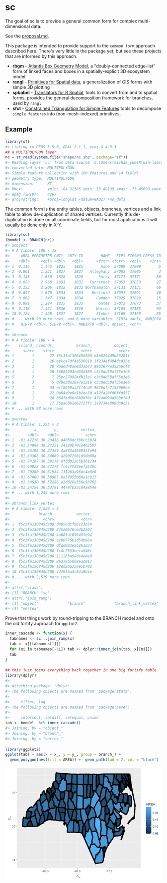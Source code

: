 
<!-- README.md is generated from README.Rmd. Please edit that file -->
sc
==

The goal of sc is to provide a general common form for complex multi-dimensional data.

See the [proposal.md](proposal.md).

This package is intended to provide support to the `common form` approach described here. There's very little in the package yet, but see these projects that are informed by this approach.

-   **rbgm** - [Atlantis Box Geometry Model](https://github.com/AustralianAntarcticDivision/rbgm), a "doubly-connected edge-list" form of linked faces and boxes in a spatially-explicit 3D ecosystem model
-   **rangl** - [Primitives for Spatial data](https://github.com/r-gris/rangl), a generalization of GIS forms with simple 3D plotting
-   **spbabel** - [Translators for R Spatial](https://github.com/mdsumner/spbabel), tools to convert from and to spatial forms, provides the general decomposition framework for branches, used by `rangl`
-   **sfct** - [Constrained Triangulation for Simple Features](https://github.com/r-gris/sfct) tools to decompose `simple features` into (non-mesh-indexed) primitives.

Example
-------

``` r
library(sf)
#> Linking to GEOS 3.5.0, GDAL 2.1.1, proj.4 4.9.3
## a MULTIPOLYGON layer
nc = st_read(system.file("shape/nc.shp", package="sf"))
#> Reading layer `nc' from data source `C:\Users\michae_sum\R\win-library\3.3\sf\shape\nc.shp' using driver `ESRI Shapefile'
#> converted into: MULTIPOLYGON
#> Simple feature collection with 100 features and 14 fields
#> geometry type:  MULTIPOLYGON
#> dimension:      XY
#> bbox:           xmin: -84.32385 ymin: 33.88199 xmax: -75.45698 ymax: 36.58965
#> epsg (SRID):    4267
#> proj4string:    +proj=longlat +datum=NAD27 +no_defs
```

The common form is the entity tables, objects, branches, vertices and a link table to allow de-duplication of shared vertices. Currently this de-duplication is done on all coordinate fields, but for most applications it will usually be done only in X-Y.

``` r
library(sc)
(bmodel <- BRANCH(nc))
#> $object
#> # A tibble: 100 × 15
#>     AREA PERIMETER CNTY_ CNTY_ID        NAME   FIPS FIPSNO CRESS_ID BIR74
#>    <dbl>     <dbl> <dbl>   <dbl>      <fctr> <fctr>  <dbl>    <int> <dbl>
#> 1  0.114     1.442  1825    1825        Ashe  37009  37009        5  1091
#> 2  0.061     1.231  1827    1827   Alleghany  37005  37005        3   487
#> 3  0.143     1.630  1828    1828       Surry  37171  37171       86  3188
#> 4  0.070     2.968  1831    1831   Currituck  37053  37053       27   508
#> 5  0.153     2.206  1832    1832 Northampton  37131  37131       66  1421
#> 6  0.097     1.670  1833    1833    Hertford  37091  37091       46  1452
#> 7  0.062     1.547  1834    1834      Camden  37029  37029       15   286
#> 8  0.091     1.284  1835    1835       Gates  37073  37073       37   420
#> 9  0.118     1.421  1836    1836      Warren  37185  37185       93   968
#> 10 0.124     1.428  1837    1837      Stokes  37169  37169       85  1612
#> # ... with 90 more rows, and 6 more variables: SID74 <dbl>, NWBIR74 <dbl>,
#> #   BIR79 <dbl>, SID79 <dbl>, NWBIR79 <dbl>, object_ <chr>
#> 
#> $branch
#> # A tibble: 108 × 4
#>    island_ ncoords_          branch_          object_
#>      <chr>    <int>            <chr>            <chr>
#> 1        1       27 f5c3fa130845d200 e3b8294d9b66281f
#> 2        1       26 eecca7df4a536019 1f234ef494dcd33e
#> 3        1       28 7bded48ae8d3ab43 89b3677e352a6cf8
#> 4        1       26 f6080203ed35d389 c3c8dd58af35e1e6
#> 5        2        7 25ec270924fb11c1 c3c8dd58af35e1e6
#> 6        3        5 07be38a18a7e1216 c3c8dd58af35e1e6
#> 7        1       34 ecf8699aa2ff4cd9 9626dfa7158069ee
#> 8        1       22 0a84e9e6e1b2ec3d a12fa2bf66ffd557
#> 9        1       24 b64fed5ec6b9df6c 471ad094a56befad
#> 10       1       17 35da6d61e6272ffc 1a9734a800da8c31
#> # ... with 98 more rows
#> 
#> $vertex
#> # A tibble: 1,255 × 3
#>           x_       y_          vertex_
#>        <dbl>    <dbl>            <chr>
#> 1  -81.47276 36.23436 d4056dcf86cc3b74
#> 2  -81.54084 36.27251 24520b70ce4b2507
#> 3  -81.56198 36.27359 4a883a169945fe94
#> 4  -81.63306 36.34069 a290775b1d5db88a
#> 5  -81.74107 36.39178 dfdd022e5b261234
#> 6  -81.69828 36.47178 fc4c7533eefa546c
#> 7  -81.70280 36.51934 111263a98dc4e8e8
#> 8  -81.67000 36.58965 8a37955068a1c917
#> 9  -81.34530 36.57286 a2dd26a356e5b702
#> 10 -81.34754 36.53791 4479fba3c64a9b4e
#> # ... with 1,245 more rows
#> 
#> $branch_link_vertex
#> # A tibble: 2,529 × 2
#>             branch_          vertex_
#>               <chr>            <chr>
#> 1  f5c3fa130845d200 d4056dcf86cc3b74
#> 2  f5c3fa130845d200 24520b70ce4b2507
#> 3  f5c3fa130845d200 4a883a169945fe94
#> 4  f5c3fa130845d200 a290775b1d5db88a
#> 5  f5c3fa130845d200 dfdd022e5b261234
#> 6  f5c3fa130845d200 fc4c7533eefa546c
#> 7  f5c3fa130845d200 111263a98dc4e8e8
#> 8  f5c3fa130845d200 8a37955068a1c917
#> 9  f5c3fa130845d200 a2dd26a356e5b702
#> 10 f5c3fa130845d200 4479fba3c64a9b4e
#> # ... with 2,519 more rows
#> 
#> attr(,"class")
#> [1] "BRANCH" "sc"    
#> attr(,"join_ramp")
#> [1] "object"             "branch"             "branch_link_vertex"
#> [4] "vertex"
```

Prove that things work by round-tripping to the BRANCH model and onto the old fortify approach for `ggplot2`.

``` r
inner_cascade <- function(x) {
  tabnames <- sc:::join_ramp(x)
  tab <- x[[tabnames[1]]]
  for (ni in tabnames[-1L]) tab <- dplyr::inner_join(tab, x[[ni]])
  tab
}

## this just joins everything back together in one big fortify table
library(dplyr)
#> 
#> Attaching package: 'dplyr'
#> The following objects are masked from 'package:stats':
#> 
#>     filter, lag
#> The following objects are masked from 'package:base':
#> 
#>     intersect, setdiff, setequal, union
tab <- bmodel  %>% inner_cascade()
#> Joining, by = "object_"
#> Joining, by = "branch_"
#> Joining, by = "vertex_"

library(ggplot2)
ggplot(tab) + aes(x = x_, y = y_, group = branch_) + 
  geom_polygon(aes(fill = AREA)) +  geom_path(lwd = 2, col = "black") 
```

![](README-unnamed-chunk-4-1.png)

